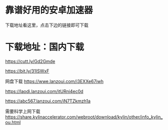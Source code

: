 # 靠谱好用的安卓加速器
下载地址看这里，点击下边的链接即可下载
# 下载地址：国内下载
https://cutt.ly/Gd2Gmde

https://bit.ly/31ISWxF

网盘下载
https://wwe.lanzoui.com/i3EXXe67iwh

https://laodi.lanzoui.com/itURni4ec0d



https://abc567.lanzoui.com/iN7TZkmzh1a


需要科学上网下载
https://share.kylinaccelerator.com/webroot/download/kylin/other/info_kylin_ou.html


